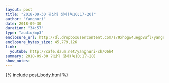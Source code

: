 ```yaml
---
layout: post
title: "2018-09-30 귀신의 정체(눅10;17-20)"
author: "Yangnuri"
date: 2018-09-30
duration: "34:57"
type: "audio/mp3"
enclosure_url: http://dl.dropboxusercontent.com/s/9xhogw4uegp8ufl/yangnurichurch180930.mp3
enclosure_bytes_size: 45,779,126
link:
  youtube: http://cafe.daum.net/yangnuri-ch/Q6h4
summary: 2018-09-30 귀신의 정체(눅10;17-20)
show_notes:
---
```


{% include post_body.html %}
